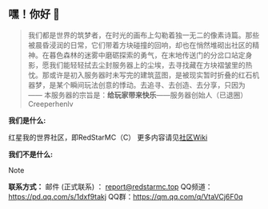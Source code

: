## 嘿！你好 👋

> 我们都是世界的筑梦者，在时光的画布上勾勒着独一无二的像素诗篇。那些被晨昏浸润的日常，它们带着方块碰撞的回响，却也在悄然堆砌出社区的精神。在暮色森林的迷雾中磨砺探索的勇气，在末地传送门的分岔口站定身影，愿我们能轻轻拭去尘封服务器上的尘埃，去寻找藏在方块褶皱里的热忱。那或许是初入服务器时未写完的建筑蓝图，是被现实暂时折叠的红石机器梦，是某个瞬间玩法创意的悸动。去追寻、去创造、去分享，只因为 —— 本服务器的宗旨是：**给玩家带来快乐**——服务器创始人（已退圈）Creeperhenlv

**我们是什么:** 

红星我的世界社区，即RedStarMC（C）
更多内容请见[社区Wiki](https://www.redstarmc.top/Wiki/)


**我们不是什么:**


> [!note]
> **联系方式：**
> 邮件 (正式联系) ： report@redstarmc.top
> QQ频道：https://pd.qq.com/s/1dxf9takj
> QQ群：https://qm.qq.com/q/VtaVCj6F0q
